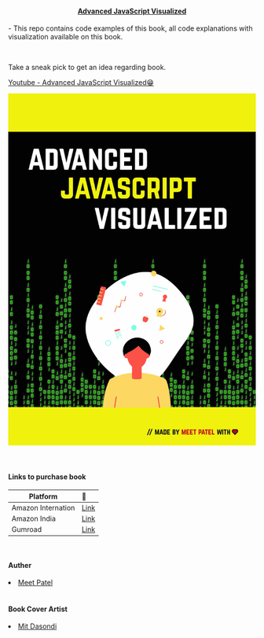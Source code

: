 <h4 align="center"> <u>Advanced JavaScript Visualized</u> </h4>

<p>
    - This repo contains code examples of this book, all code explanations with visualization available on this book.
</p>
<br />

<p>
    Take a sneak pick to get an idea regarding book.
</p>

[Youtube - Advanced JavaScript Visualized😁](https://www.youtube.com/watch?v=SAPoWxt2ddQ&ab_channel=overflow-hidden) 
<br />


<p>
    <img src="./book-front.jpg" height="auto" width="auto" />
</p>
<br />

<h4 align="left"> Links to purchase book </h4>

| Platform                     | 🔑                                                     |
| ----------------             | :----------------------------------------------------- |
| Amazon  Internation          | [Link](https://www.amazon.com/dp/B08SNXC66S)                           |
| Amazon India                 | [Link](https://www.amazon.in/dp/B08SNXC66S/) |
| Gumroad                      | [Link](https://gumroad.com/l/zhkzz) |

<br />

<h4 align="left"> Auther </h4>
    <li>
        <a href="https://meetmywords.ml" target="_blank">Meet Patel</a>
    </li>

<br />
<h4 align="left"> Book Cover Artist </h4>
    <li>
        <a href="https://mitdasondi.ml" target="_blank">Mit Dasondi</a>
    </li>
